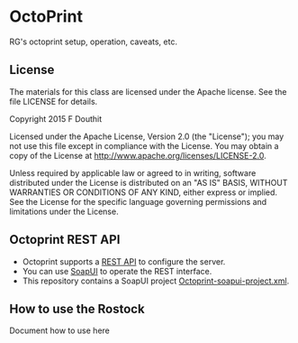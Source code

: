 # OctoPrint
RG's octoprint setup, operation, caveats, etc.

## License

The materials for this class are licensed under the Apache license. See the file LICENSE for details.

Copyright 2015 F Douthit

Licensed under the Apache License, Version 2.0 (the "License");
you may not use this file except in compliance with the License.
You may obtain a copy of the License at
http://www.apache.org/licenses/LICENSE-2.0.

Unless required by applicable law or agreed to in writing, software
distributed under the License is distributed on an "AS IS" BASIS,
WITHOUT WARRANTIES OR CONDITIONS OF ANY KIND, either express or implied.
See the License for the specific language governing permissions and
limitations under the License.


## Octoprint REST API
* Octoprint supports a [REST API](http://docs.octoprint.org/en/master/api/index.html) to configure the server. 
* You can use [SoapUI](http://www.soapui.org/) to operate the REST interface.
* This repository contains a SoapUI project [Octoprint-soapui-project.xml](https://github.com/RobotGarden/octoprint/blob/master/Octoprint-soapui-project.xml).

## How to use the Rostock
Document how to use here
